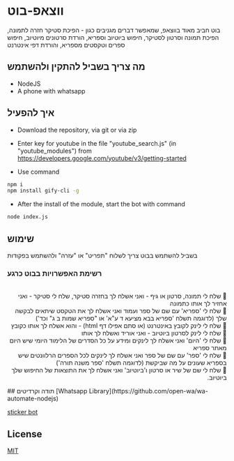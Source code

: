 # ווצאפ-בוט
בוט חביב מאוד בווצאפ, שמאפשר דברים מגניבים כגון - הפיכת סטיקר חזרה לתמונה, הפיכת תמונה וסרטון לסטיקר, חיפוש ביוטיוב וספריא, הורדת סרטונים מיוטיוב, חיפוש ספרים וטקסטים מספריא, והורדת דפי אינטרנט

## מה צריך בשביל להתקין ולהשתמש
- NodeJS
- A phone with whatsapp

## איך להפעיל
- Download the repository, via git or via zip
- Enter key for youtube in the file "youtube_search.js" (in "youtube_modules") from https://developers.google.com/youtube/v3/getting-started

- Use command
```bash
npm i
npm install gify-cli -g
```

- After the install of the module, start the bot with command
```bash
node index.js
```
## שימוש
בשביל להשתמש בבוט צריך לשלוח "תפריט" או "עזרה" ולהשתמש בפקודות
### רשימת האפשרויות בבוט כרגע
<p style='direction:rtl; text-align: right'>
<br/>🌟 שלח לי תמונה, סרטון או גיף - ואני אשלח לך בחזרה סטיקר, שלח לי סטיקר - ואני אחזיר לך אותו כתמונה
<br/>🌟 שלח לי 'ספריא' עם שם של ספר ועמוד ואני אשלח לך את הטקסט שיתאים לבקשה שלך (לדוגמה תשלח 'ספריא בבא מציעא ד ע"א' או "ספריא שמות ב ג" וכד')
<br/>🌟 שלח לי לינק לקובץ באינטרנט (או סתם אפילו דף html) - והוא אשלח לך אותו כקובץ
<br/>🌟 שלח לי לינק לסרטון ביוטיוב - ואני אוריד ואשלח לך אותו
<br/>🌟 שלח לי 'היום' ואני אשלח לך לינקים ומידע על כל הסדרים של הלימוד היומי שיש היום מאתר ספריא
<br/>🌟 שלח לי 'ספר' עם שם של ספר ואני אשלח לך לינקים לכל הספרים הרלוונטים שיש בספריא שעונים על מה שביקשת (לדוגמה תשלח 'ספר משנה תורה')
<br/>🌟 שלח לי שם של שיר או סרטון ו'ביוטיוב' ואני אשלח לך את התוצאות של החיפוש שלך ביוטיוב.
</p>
## תודה וקרדיטים
[Whatsapp Library](https://github.com/open-wa/wa-automate-nodejs)

[sticker bot](https://github.com/Claxl/StickerBot)
## License
[MIT](https://choosealicense.com/licenses/mit/)
